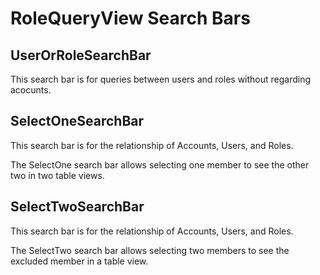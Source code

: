 # RoleQueryView Search Bars

## UserOrRoleSearchBar

This search bar is for queries between users and roles without regarding acocunts.

## SelectOneSearchBar

This search bar is for the relationship of Accounts, Users, and Roles.

The SelectOne search bar allows selecting one member to see the other
two in two table views.

## SelectTwoSearchBar

This search bar is for the relationship of Accounts, Users, and Roles.

The SelectTwo search bar allows selecting two members to see the
excluded member in a table view.